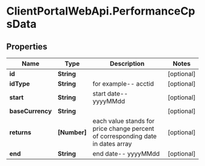 # ClientPortalWebApi.PerformanceCpsData

## Properties
Name | Type | Description | Notes
------------ | ------------- | ------------- | -------------
**id** | **String** |  | [optional] 
**idType** | **String** | for example-- acctid | [optional] 
**start** | **String** | start date-- yyyyMMdd | [optional] 
**baseCurrency** | **String** |  | [optional] 
**returns** | **[Number]** | each value stands for price change percent of corresponding date in dates array | [optional] 
**end** | **String** | end date-- yyyyMMdd | [optional] 


